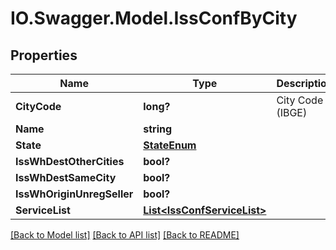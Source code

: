 # IO.Swagger.Model.IssConfByCity
## Properties

Name | Type | Description | Notes
------------ | ------------- | ------------- | -------------
**CityCode** | **long?** | City Code (IBGE) | 
**Name** | **string** |  | [optional] 
**State** | [**StateEnum**](StateEnum.md) |  | [optional] 
**IssWhDestOtherCities** | **bool?** |  | [optional] 
**IssWhDestSameCity** | **bool?** |  | [optional] 
**IssWhOriginUnregSeller** | **bool?** |  | [optional] 
**ServiceList** | [**List&lt;IssConfServiceList&gt;**](IssConfServiceList.md) |  | [optional] 

[[Back to Model list]](../README.md#documentation-for-models) [[Back to API list]](../README.md#documentation-for-api-endpoints) [[Back to README]](../README.md)

